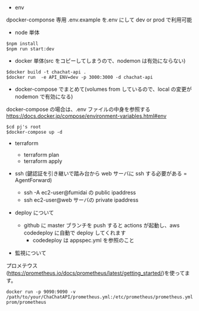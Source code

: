 - env

dpocker-componse 専用
.env.example を.env にして dev or prod で利用可能

- node 単体

```
$npm install
$npm run start:dev
```

- docker 単体(src をコピーしてしまうので、nodemon は有効にならない)

```
$docker build -t chachat-api .
$docker run  -e API_ENV=dev -p 3000:3000 -d chachat-api
```

- docker-compose でまとめて(volumes from しているので、local の変更が nodemon で有効になる)

docker-compose の場合は、.env ファイルの中身を参照する
https://docs.docker.jp/compose/environment-variables.html#env

```
$cd pj's root
$docker-compose up -d
```

- terraform

  - terraform plan
  - terraform apply

- ssh (鍵認証を引き継いで踏み台から web サーバに ssh する必要がある = AgentForward)

  - ssh -A ec2-user@fumidai の public ipaddress
  - ssh ec2-user@web サーバの private ipaddress

- deploy について
  - github に master ブランチを push すると actions が起動し、aws codedeploy に自動で deploy してくれます
    - codedeploy は appspec.yml を参照のこと

- 監視について

プロメテウス(https://prometheus.io/docs/prometheus/latest/getting_started/)を使ってます。

```
docker run -p 9090:9090 -v /path/to/your/ChaChatAPI/prometheus.yml:/etc/prometheus/prometheus.yml prom/prometheus
```
